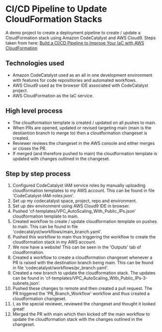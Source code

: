 # CI/CD Pipeline to Update CloudFormation Stacks
A demo project to create a deployment pipeline to create / update a CloudFormation stack using Amazon CodeCatalyst and AWS Cloud9.
Steps taken from here: [Build a CI/CD Pipeline to Improve Your IaC with AWS CloudFormation](https://community.aws/content/2dukZbCqB0wWgvV6VIioWVNJ959/build-ci-cd-pipeline-iac-cloudformation?lang=en)

## Technologies used
- Amazon CodeCatalyst used as an all in one development environment with features for code repositiories and automated workflows.
- AWS Cloud9 used as the browser IDE associated with CodeCatalyst project.
- AWS CloudFormation as the IaC service.

## High level process
- The cloudformation template is created / updated on all pushes to main.
- When PRs are opened, updated or revised targeting main (main is the destiantion branch to merge to) then a cloudformation changeset is created.
- Reviewer reviews the changeset in the AWS console and either merges or closes the PR.
- If merged (and therefore pushed to main) the cloudformation template is updated with changes outlined in the changeset.


## Step by step process
1. Configured CodeCatalyst IAM service roles by manually uploading cloudformation templates to my AWS account. This can be found in file 'CodeCatalyst-IAM-roles.json'.
2. Set up my codecatalyst space, project, repo and environment.
3. Set up dev environment using AWS Cloud9 IDE in browser.
4. Pushed 'cf-templates/VPC_AutoScaling_With_Public_IPs.json' cloudformation template to main.
5. Created workflow to create / update cloudformation template on pushes to main. This can be found in file 'codecatalyst/workflows/main_branch.yaml'.
6. Pushed this workflow to main thus triggering the workflow to create the cloudformation stack in my AWS account.
7. We now have a website! This can be seen in the 'Outputs' tab of cloudformation.
8. Created a workflow to create a cloudformation changeset whenever a PR is raised with the destination branch being main. This can be found in file 'codecatalyst/workflows/pr_branch.yaml'.
9. Created a new branch to update the cloudformation stack. The updates can be found in 'cf-templates/VPC_AutoScaling_With_Public_IPs-3-subnets.json'.
10. Pushed these changes to remote and then created a pull request. The PR triggered the 'PR_Branch_Workflow' workflow and thus created a cloudformation changeset.
11. I, as the special reviewer, reviewed the changeset and thought it looked great!
12. Merged the PR with main which then kicked off the main workflow to update the cloudformation stack with the changes outlined in the changeset.

